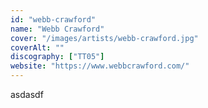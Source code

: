 ```yaml
---
id: "webb-crawford"
name: "Webb Crawford"
cover: "/images/artists/webb-crawford.jpg"
coverAlt: ""
discography: ["TT05"]
website: "https://www.webbcrawford.com/"
---
```


asdasdf